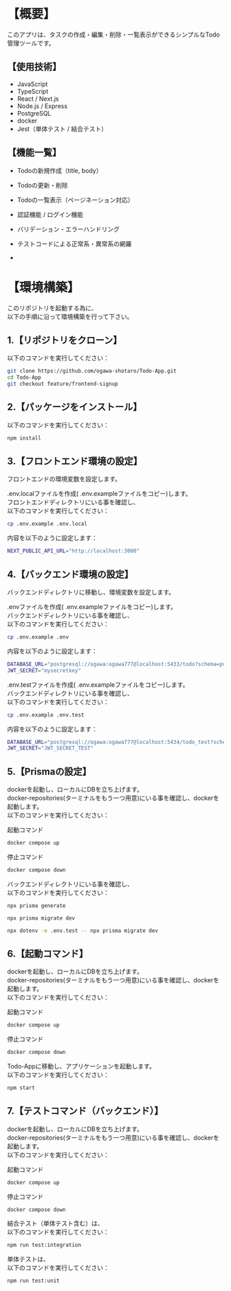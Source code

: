 # 【概要】
このアプリは、タスクの作成・編集・削除・一覧表示ができるシンプルなTodo管理ツールです。

## 【使用技術】
- JavaScript
- TypeScript
- React / Next.js
- Node.js / Express
- PostgreSQL
- docker
- Jest（単体テスト / 結合テスト）

## 【機能一覧】
- Todoの新規作成（title, body）
- Todoの更新・削除
- Todoの一覧表示（ページネーション対応）
- 認証機能 / ログイン機能
- バリデーション・エラーハンドリング
- テストコードによる正常系・異常系の網羅

- 

# 【環境構築】

このリポジトリを起動する為に、<br />
以下の手順に沿って環境構築を行って下さい。

## 1.【リポジトリをクローン】
以下のコマンドを実行してください：

```bash
git clone https://github.com/ogawa-shotaro/Todo-App.git
cd Todo-App
git checkout feature/frontend-signup
```

## 2.【パッケージをインストール】
以下のコマンドを実行してください：

```bash
npm install
```

## 3.【フロントエンド環境の設定】
フロントエンドの環境変数を設定します。

.env.localファイルを作成( .env.exampleファイルをコピー)します。<br />
フロントエンドディレクトリにいる事を確認し、<br />
以下のコマンドを実行してください：

```bash
cp .env.example .env.local
```

内容を以下のように設定します：

```bash
NEXT_PUBLIC_API_URL="http://localhost:3000"
```

## 4.【バックエンド環境の設定】
バックエンドディレクトリに移動し、環境変数を設定します。

.envファイルを作成( .env.exampleファイルをコピー)します。<br />
バックエンドディレクトリにいる事を確認し、<br />
以下のコマンドを実行してください：

```bash
cp .env.example .env
```

内容を以下のように設定します：

```bash
DATABASE_URL="postgresql://ogawa:ogawa777@localhost:5433/todo?schema=public"
JWT_SECRET="mysecretkey"

```

.env.testファイルを作成( .env.exampleファイルをコピー)します。<br />
バックエンドディレクトリにいる事を確認し、<br />
以下のコマンドを実行してください：

```bash
cp .env.example .env.test　
```

内容を以下のように設定します：

```bash
DATABASE_URL="postgresql://ogawa:ogawa777@localhost:5434/todo_test?schema=public"
JWT_SECRET="JWT_SECRET_TEST"

```

## 5.【Prismaの設定】
dockerを起動し、ローカルにDBを立ち上げます。<br />
docker-repositories(ターミナルをもう一つ用意)にいる事を確認し、dockerを起動します。<br />
以下のコマンドを実行してください：

起動コマンド
```bash
docker compose up

```

停止コマンド
```bash
docker compose down

```
バックエンドディレクトリにいる事を確認し、<br />
以下のコマンドを実行してください：

```bash
npx prisma generate

```

```bash
npx prisma migrate dev

```

```bash
npx dotenv -e .env.test -- npx prisma migrate dev

```

## 6.【起動コマンド】
dockerを起動し、ローカルにDBを立ち上げます。<br />
docker-repositories(ターミナルをもう一つ用意)にいる事を確認し、dockerを起動します。<br />
以下のコマンドを実行してください：

起動コマンド
```bash
docker compose up

```
停止コマンド
```bash
docker compose down

```

Todo-Appに移動し、アプリケーションを起動します。<br />
以下のコマンドを実行してください：

```bash
npm start

```

## 7.【テストコマンド（バックエンド）】
dockerを起動し、ローカルにDBを立ち上げます。<br />
docker-repositories(ターミナルをもう一つ用意)にいる事を確認し、dockerを起動します。<br />
以下のコマンドを実行してください：

起動コマンド
```bash
docker compose up

```

停止コマンド
```bash
docker compose down


```
結合テスト（単体テスト含む）は、<br />
以下のコマンドを実行してください：

```bash
npm run test:integration

```

単体テストは、<br />
以下のコマンドを実行してください：
```bash
npm run test:unit

```
